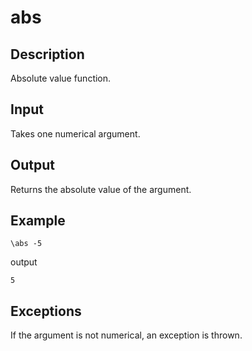 abs
===

## Description

Absolute value function.

## Input

Takes one numerical argument.

## Output

Returns the absolute value of the argument.

## Example

    \abs -5

output

    5

## Exceptions

If the argument is not numerical, an exception is thrown.

